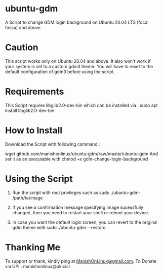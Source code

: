# ubuntu-gdm
A Script to change GDM login background on Ubuntu 20.04 LTS (focal fossa) and above.

# Caution
This script works only on Ubuntu 20.04 and above.
It also won't work if your system is set to a custom gdm3 theme. You will have to reset to the default configuration of gdm3 before using the script.

# Requirements
This Script requires libglib2.0-dev-bin which can be installed via :  sudo apt install libglib2.0-dev-bin

# How to Install
Download the Script with following command :

wget github.com/manishonlinux/ubuntu-gdm/raw/master/ubuntu-gdm
And set it as an executable with chmod +x gdm-change-login-background

# Using the Script
1. Run the script with root privileges such as sudo ./ubuntu-gdm- /path/to/image

2. If you see a confirmation message specifying image sucessfully changed, then you need to restart your shell or reboot your device.

3. In case you want the default login screen, you can revert to the original gdm theme with sudo ./ubuntu-gdm --restore.

# Thanking Me
To support or thank, kindly ping at ManishOnLinux@gmail.com. 
To Donate via UPI : manishonlinux@okicici
